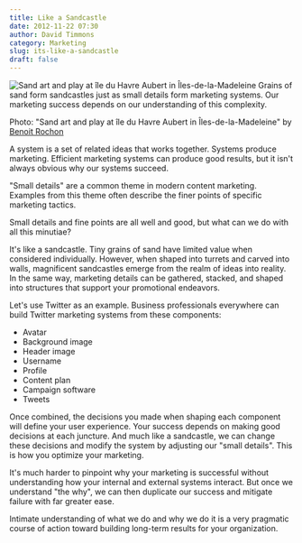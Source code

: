 ```yaml
---
title: Like a Sandcastle
date: 2012-11-22 07:30
author: David Timmons
category: Marketing
slug: its-like-a-sandcastle
draft: false
---
```


![Sand art and play at île du Havre Aubert in Îles-de-la-Madeleine][1]
<span class="img-caption">
  Grains of sand form sandcastles just as small details form marketing
  systems. Our marketing success depends on our understanding of this
  complexity.

  Photo: "Sand art and play at île du Havre Aubert in Îles-de-la-Madeleine"
  by [Benoit Rochon][2]
</span>

A system is a set of related ideas that works together. Systems produce
marketing. Efficient marketing systems can produce good results, but it
isn't always obvious why our systems succeed.

"Small details" are a common theme in modern content marketing. Examples
from this theme often describe the finer points of specific marketing
tactics.

Small details and fine points are all well and good, but what can we do
with all this minutiae?

It's like a sandcastle. Tiny grains of sand have limited value when
considered individually. However, when shaped into turrets and carved
into walls, magnificent sandcastles emerge from the realm of ideas into
reality. In the same way, marketing details can be gathered, stacked,
and shaped into structures that support your promotional endeavors.

Let's use Twitter as an example. Business professionals everywhere can
build Twitter marketing systems from these components:

-   Avatar
-   Background image
-   Header image
-   Username
-   Profile
-   Content plan
-   Campaign software
-   Tweets

Once combined, the decisions you made when shaping each component will
define your user experience. Your success depends on making good
decisions at each juncture. And much like a sandcastle, we can change
these decisions and modify the system by adjusting our "small details".
This is how you optimize your marketing.

It's much harder to pinpoint why your marketing is successful without
understanding how your internal and external systems interact. But once
we understand "the why", we can then duplicate our success and mitigate
failure with far greater ease.

Intimate understanding of what we do and why we do it is a very
pragmatic course of action toward building long-term results for your
organization.


[1]: {{rootPath}}images/2012/11/its-like-a-sandcastle0.jpg
  "Marketing systems can be understood as sandcastles."

[2]: http://commons.wikimedia.org/wiki/File:Chateau_de_sable2.jpg
  "View the original image on Wikimedia Commons."
